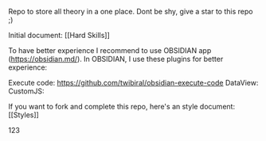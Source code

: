 Repo to store all theory in a one place. Dont be shy, give a star to this repo ;)

Initial document: [[Hard Skills]]

To have better experience I recommend to use OBSIDIAN app (https://obsidian.md/).
In OBSIDIAN, I use these plugins for better experience:

Execute code: https://github.com/twibiral/obsidian-execute-code
DataView: 
CustomJS:

If you want to fork and complete this repo, here's an style document: [[Styles]]

<span> 123 </span>
